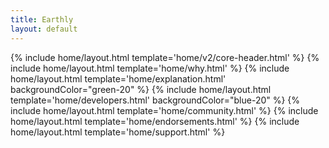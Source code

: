 ```yaml
---
title: Earthly
layout: default
---
```


<div class="pt-24"></div>
{% include home/layout.html template='home/v2/core-header.html' %}
{% include home/layout.html template='home/why.html' %}
{% include home/layout.html template='home/explanation.html' backgroundColor="green-20" %}
{% include home/layout.html template='home/developers.html' backgroundColor="blue-20" %}
{% include home/layout.html template='home/community.html' %}
{% include home/layout.html template='home/endorsements.html' %}
{% include home/layout.html template='home/support.html' %}
